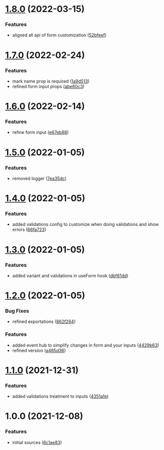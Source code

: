 # [1.8.0](https://github.com/fabio7maia/react-light-form/compare/v1.7.0...v1.8.0) (2022-03-15)


### Features

* aligned all api of form customization ([52bfeef](https://github.com/fabio7maia/react-light-form/commit/52bfeef838ce59fbfbb913df434ee9e495340b3e))

# [1.7.0](https://github.com/fabio7maia/react-light-form/compare/v1.6.0...v1.7.0) (2022-02-24)


### Features

* mark name prop is required ([1a9d513](https://github.com/fabio7maia/react-light-form/commit/1a9d513b96df4289367d89174723d2ad01dd4cf4))
* refined form input props ([abe60c3](https://github.com/fabio7maia/react-light-form/commit/abe60c3f7d08f9db68597e4cddd167d3bf4ba69f))

# [1.6.0](https://github.com/fabio7maia/react-light-form/compare/v1.5.0...v1.6.0) (2022-02-14)


### Features

* refine form input ([e67eb88](https://github.com/fabio7maia/react-light-form/commit/e67eb88a693c32f469ddf7af6e8174282354380d))

# [1.5.0](https://github.com/fabio7maia/react-light-form/compare/v1.4.0...v1.5.0) (2022-01-05)


### Features

* removed logger ([7ea35dc](https://github.com/fabio7maia/react-light-form/commit/7ea35dccd5b367e4b95de709c61a83f471c43603))

# [1.4.0](https://github.com/fabio7maia/react-light-form/compare/v1.3.0...v1.4.0) (2022-01-05)


### Features

* added validations config to customize when doing validations and show errors ([66fa723](https://github.com/fabio7maia/react-light-form/commit/66fa723674e807051e4a196645ed86bf47e24126))

# [1.3.0](https://github.com/fabio7maia/react-light-form/compare/v1.2.0...v1.3.0) (2022-01-05)


### Features

* added variant and validations in useForm hook ([dbf61dd](https://github.com/fabio7maia/react-light-form/commit/dbf61dd641a1b67229f1897b8c064b61deb873fc))

# [1.2.0](https://github.com/fabio7maia/react-light-form/compare/v1.1.0...v1.2.0) (2022-01-05)


### Bug Fixes

* refined exportations ([862f264](https://github.com/fabio7maia/react-light-form/commit/862f2646cc70f8e55e9609f4b4bf325fe63d7a83))


### Features

* added event hub to simplify changes in form and your inputs ([4429b63](https://github.com/fabio7maia/react-light-form/commit/4429b636d7421186f75d2d50a22200dba43ba205))
* refined version ([a485d36](https://github.com/fabio7maia/react-light-form/commit/a485d36aff2a4072c1a99217d2b6d1af2bb7ea8f))

# [1.1.0](https://github.com/fabio7maia/react-light-form/compare/v1.0.0...v1.1.0) (2021-12-31)


### Features

* added validations treatment to inputs ([4351a1e](https://github.com/fabio7maia/react-light-form/commit/4351a1e2997f88640f6807904532657e7ec51794))

# 1.0.0 (2021-12-08)


### Features

* initial sources ([6c1ae83](https://github.com/fabio7maia/react-light-form/commit/6c1ae83badc0eabc7cc30d97aed80716e223bfd4))
